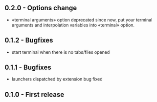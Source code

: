 ## 0.2.0 - Options change
* «terminal arguments» option deprecated since now, put your terminal arguments and interpolation variables into «terminal» option.

## 0.1.2 - Bugfixes
* start terminal when there is no tabs/files opened

## 0.1.1 - Bugfixes
* launchers dispatched by extension bug fixed

## 0.1.0 - First release
